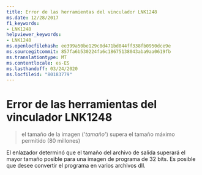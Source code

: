 ```yaml
---
title: Error de las herramientas del vinculador LNK1248
ms.date: 12/28/2017
f1_keywords:
- LNK1248
helpviewer_keywords:
- LNK1248
ms.openlocfilehash: ee399a50be129c8d471bd044ff338fb0950dce9e
ms.sourcegitcommit: 857fa6b530224fa6c18675138043aba9aa0619fb
ms.translationtype: MT
ms.contentlocale: es-ES
ms.lasthandoff: 03/24/2020
ms.locfileid: "80183779"
---
```

# <a name="linker-tools-error-lnk1248"></a>Error de las herramientas del vinculador LNK1248

> el tamaño de la imagen ('*tamaño*') supera el tamaño máximo permitido (80 millones)

El enlazador determinó que el tamaño del archivo de salida superará el mayor tamaño posible para una imagen de programa de 32 bits. Es posible que desee convertir el programa en varios archivos dll.

